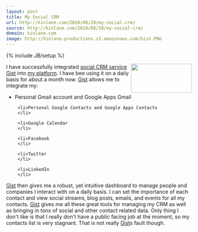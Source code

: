 ```yaml
---
layout: post
title: My Social CRM
url: http://kinlane.com/2010/08/28/my-social-crm/
source: http://kinlane.com/2010/08/28/my-social-crm/
domain: kinlane.com
image: http://kinlane-productions.s3.amazonaws.com/Gist.PNG
---
```

{% include JB/setup %}<p>
     <img class="alignnone c1"
        title="Gist"
        src="http://kinlane-productions.s3.amazonaws.com/Gist.PNG"
        alt=""
        width="165"
        height="79"
        align="right" />I have successfully integrated <a href="http://gist.com/"
        target="_blank">social CRM service</a> <a href="http://gist.com/"
        target="_blank">Gist</a> into <a href="http://www.kinlane.com/platform/"
        target="_self">my platform</a>. I have bee using it on a daily basis for about a month now. <a href="http://gist.com/"
        target="_blank">Gist</a> allows me to integrate my:
</p>

<ul class="mainlist">
     <li>Personal Gmail account and Google Apps Gmail
     </li>

     <li>Personal Google Contacts and Google Apps Contacts
     </li>

     <li>Google Calendar
     </li>

     <li>Facebook
     </li>

     <li>Twitter
     </li>

     <li>LinkedIn
     </li>
</ul>

<p>
     <a href="http://gist.com/"
        target="_blank">Gist</a> then gives me a robust, yet intuitive dashboard to manage people and companies I interact with on a daily basis. I can set the importance of each contact and view social streams, blog posts, emails, and events for all my contacts. <a href="http://gist.com/"
        target="_blank">Gist</a> gives me all these great tools for managing my CRM as well as bringing in tons of social and other contact related data. Only thing I don't like is that I really don't have a public facing job at the moment, so my contacts list is very stagnant. That is not really <a href="http://gist.com/"
        target="_blank">Gist</a>s fault though.
</p>